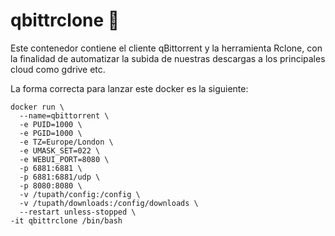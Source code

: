 # qbittrclone 🚀

Este contenedor contiene el cliente qBittorrent y la herramienta Rclone, con la finalidad de automatizar la subida de nuestras descargas a los principales cloud como gdrive etc.

La forma correcta para lanzar este docker es la siguiente:

```
docker run \
  --name=qbittorrent \
  -e PUID=1000 \
  -e PGID=1000 \
  -e TZ=Europe/London \
  -e UMASK_SET=022 \
  -e WEBUI_PORT=8080 \
  -p 6881:6881 \
  -p 6881:6881/udp \
  -p 8080:8080 \
  -v /tupath/config:/config \
  -v /tupath/downloads:/config/downloads \
  --restart unless-stopped \
-it qbittrclone /bin/bash
```
